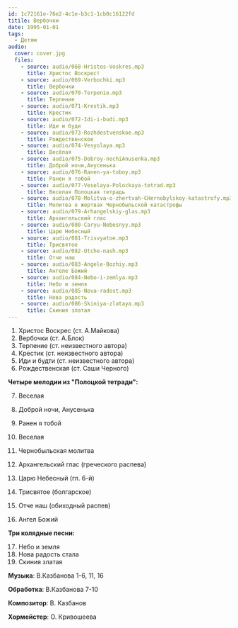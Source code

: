 ```yaml
---
id: 1c72161e-76e2-4c1e-b3c1-1cb0c16122fd
titile: Вербочки
date: 1995-01-01
tags:
  - Детям
audio:
  cover: cover.jpg
  files:
    - source: audio/068-Hristos-Voskres.mp3
      title: Христос Воскрес!
    - source: audio/069-Verbochki.mp3
      title: Вербочки
    - source: audio/070-Terpenie.mp3
      title: Терпение
    - source: audio/071-Krestik.mp3
      title: Крестик
    - source: audio/072-Idi-i-budi.mp3
      title: Иди и буди
    - source: audio/073-Rozhdestvenskoe.mp3
      title: Рождественское
    - source: audio/074-Vesyolaya.mp3
      title: Весёлая
    - source: audio/075-Dobroy-nochiAnusenka.mp3
      title: Доброй ночи,Анусенька
    - source: audio/076-Ranen-ya-toboy.mp3
      title: Ранен я тобой
    - source: audio/077-Veselaya-Polockaya-tetrad.mp3
      title: Веселая Полоцкая тетрадь
    - source: audio/078-Molitva-o-zhertvah-CHernobylskoy-katastrofy.mp3
      title: Молитва о жертвах Чернобыльской катастрофы
    - source: audio/079-Arhangelskiy-glas.mp3
      title: Архангельский глас
    - source: audio/080-Caryu-Nebesnyy.mp3
      title: Царю Небесный
    - source: audio/081-Trisvyatoe.mp3
      title: Трисвятое
    - source: audio/082-Otche-nash.mp3
      title: Отче наш
    - source: audio/083-Angele-Bozhiy.mp3
      title: Ангеле Божий
    - source: audio/084-Nebo-i-zemlya.mp3
      title: Небо и земля
    - source: audio/085-Nova-radost.mp3
      title: Нова радость
    - source: audio/086-Skiniya-zlataya.mp3
      title: Скиния златая
---
```


1. Христос Воскрес (ст. А.Майкова)
2. Вербочки (ст. А.Блок)
3. Терпение (ст. неизвестного автора) 
4. Крестик (ст. неизвестного автора)
5. Иди и будти (ст. неизвестного автора) 
6. Рождественская (ст. Саши Черного)

**Четыре мелодии из "Полоцкой тетради":**

7. Веселая 
8. Доброй ночи, Анусенька
9. Ранен я тобой 
10. Веселая

11. Чернобыльская молитва  
12. Архангельский глас (греческого распева)
13. Царю Небесный (гл. 6-й)
14. Трисвятое (болгарское)
15. Отче наш (обиходный распев)
16. Ангел Божий 

**Три колядные песни:**

17. Небо и земля
18. Нова радость стала
19. Скиния златая

**Музыка**: В.Казбанова 1-6, 11, 16

**Обработка**: В.Казбанова 7-10

**Композитор**: В. Казбанов

**Хормейстер**: О. Кривошеева

